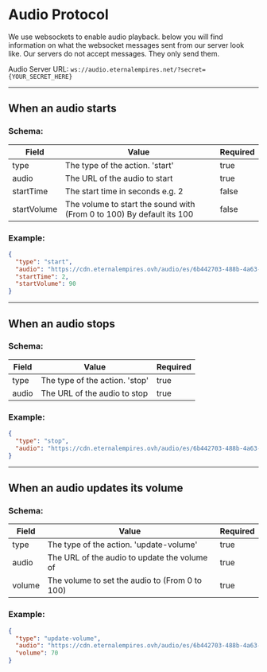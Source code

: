 # Audio Protocol

We use websockets to enable audio playback. below you will find information on what the websocket messages sent from our server look like. Our servers do not accept messages. They only send them.

Audio Server URL: `ws://audio.eternalempires.net/?secret={YOUR_SECRET_HERE}`

<hr>

## When an audio starts

### Schema:
| Field | Value | Required |
|---|---|---|
| type | The type of the action. 'start' | true |
| audio | The URL of the audio to start | true |
| startTime | The start time in seconds e.g. 2 | false |
| startVolume | The volume to start the sound with (From 0 to 100) By default its 100 | false |

### Example:
```json
{
  "type": "start",
  "audio": "https://cdn.eternalempires.ovh/audio/es/6b442703-488b-4a63-9102-9d7b86d0dd1c.mp3",
  "startTime": 2,
  "startVolume": 90
}
```

<hr>

## When an audio stops
### Schema:
| Field | Value | Required |
|---|---|---|
| type | The type of the action. 'stop' | true |
| audio | The URL of the audio to stop | true |

### Example:
```json
{
  "type": "stop",
  "audio": "https://cdn.eternalempires.ovh/audio/es/6b442703-488b-4a63-9102-9d7b86d0dd1c.mp3"
}
```

<hr>

## When an audio updates its volume
### Schema:
| Field | Value | Required |
|---|---|---|
| type | The type of the action. 'update-volume' | true |
| audio | The URL of the audio to update the volume of | true |
| volume | The volume to set the audio to (From 0 to 100) | true |

### Example:
```json
{
  "type": "update-volume",
  "audio": "https://cdn.eternalempires.ovh/audio/es/6b442703-488b-4a63-9102-9d7b86d0dd1c.mp3",
  "volume": 70
}
```
